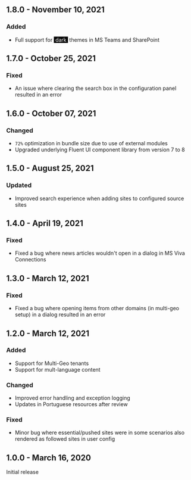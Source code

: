 ## 1.8.0 - November 10, 2021

### Added
- Full support for <span style="color:white;background-color:black">&nbsp;dark&nbsp;</span> themes in MS Teams and SharePoint

## 1.7.0 - October 25, 2021

### Fixed
- An issue where clearing the search box in the configuration panel resulted in an error

## 1.6.0 - October 07, 2021

### Changed
- `72%` optimization in bundle size due to use of external modules
- Upgraded underlying Fluent UI component library from version 7 to 8

## 1.5.0 - August 25, 2021

### Updated
- Improved search experience when adding sites to configured source sites

## 1.4.0 - April 19, 2021

### Fixed
- Fixed a bug where news articles wouldn&#x27;t open in a dialog in MS Viva Connections

## 1.3.0 - March 12, 2021

### Fixed
- Fixed a bug where opening items from other domains (in multi-geo setup) in a dialog resulted in an error

## 1.2.0 - March 12, 2021

### Added
- Support for Multi-Geo tenants
- Support for mult-language content

### Changed
- Improved error handling and exception logging
- Updates in Portuguese resources after review

### Fixed
- Minor bug where essential/pushed sites were in some scenarios also rendered as followed sites in user config

## 1.0.0 - March 16, 2020
Initial release